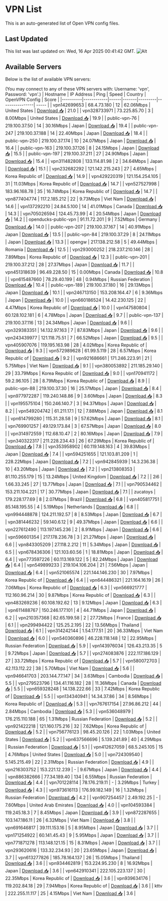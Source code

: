 # VPN List

This is an auto-generated list of Open VPN config files.

## Last Updated

This list was last updated on: Wed, 16 Apr 2025 00:41:42 GMT.
![Alt](https://repobeats.axiom.co/api/embed/186b98318ef1479477931607c1ad7d823f12451f.svg "Repobeats analytics image")

## Available Servers

Below is the list of available VPN servers:

(You may connect to any of these VPN servers with: Username: 'vpn', Password: 'vpn'.)
| Hostname | IP Address | Ping | Speed | Country | OpenVPN Config | Score |
|----------|------------|------|-------|---------|----------------| ----- |
| vpn142699653 | 68.4.73.180 | 12 | 62.06Mbps | United States | [Download 📥](./configs/server_0_US.ovpn) | 21.0 |
| vpn328733971 | 73.225.85.70 | 3 | 8.00Mbps | United States | [Download 📥](./configs/server_1_US.ovpn) | 19.9 |
| public-vpn-76 | 219.100.37.50 | 14 | 30.16Mbps | Japan | [Download 📥](./configs/server_2_JP.ovpn) | 19.4 |
| public-vpn-247 | 219.100.37.188 | 14 | 22.40Mbps | Japan | [Download 📥](./configs/server_3_JP.ovpn) | 18.4 |
| public-vpn-250 | 219.100.37.174 | 10 | 24.07Mbps | Japan | [Download 📥](./configs/server_4_JP.ovpn) | 16.4 |
| public-vpn-163 | 219.100.37.126 | 8 | 24.15Mbps | Japan | [Download 📥](./configs/server_5_JP.ovpn) | 15.5 |
| public-vpn-197 | 219.100.37.211 | 27 | 24.90Mbps | Japan | [Download 📥](./configs/server_6_JP.ovpn) | 15.4 |
| vpn311482808 | 133.114.81.98 | 2 | 34.64Mbps | Japan | [Download 📥](./configs/server_7_JP.ovpn) | 15.1 |
| vpn232682292 | 121.142.215.243 | 27 | 4.65Mbps | Korea Republic of | [Download 📥](./configs/server_8_KR.ovpn) | 14.9 |
| vpn429220319 | 121.154.254.105 | 31 | 11.03Mbps | Korea Republic of | [Download 📥](./configs/server_9_KR.ovpn) | 14.7 |
| vpn527527998 | 183.96.168.78 | 35 | 16.74Mbps | Korea Republic of | [Download 📥](./configs/server_10_KR.ovpn) | 14.7 |
| vpn877404774 | 117.2.185.212 | 22 | 9.73Mbps | Viet Nam | [Download 📥](./configs/server_11_VN.ovpn) | 14.6 |
| vpn137292210 | 24.84.5.100 | 14 | 41.01Mbps | Canada | [Download 📥](./configs/server_12_CA.ovpn) | 14.3 |
| vpn705026594 | 124.45.73.99 | 4 | 20.54Mbps | Japan | [Download 📥](./configs/server_13_JP.ovpn) | 14.2 |
| openducks-public-vpn | 91.11.72.201 | 9 | 7.52Mbps | Germany | [Download 📥](./configs/server_14_DE.ovpn) | 14.0 |
| public-vpn-207 | 219.100.37.167 | 14 | 40.91Mbps | Japan | [Download 📥](./configs/server_15_JP.ovpn) | 13.5 |
| public-vpn-84 | 219.100.37.29 | 8 | 24.11Mbps | Japan | [Download 📥](./configs/server_16_JP.ovpn) | 13.3 |
| opengw | 217.138.212.58 | 5 | 49.44Mbps | Romania | [Download 📥](./configs/server_17_RO.ovpn) | 12.5 |
| vpn293000252 | 218.237.210.146 | 28 | 7.89Mbps | Korea Republic of | [Download 📥](./configs/server_18_KR.ovpn) | 12.3 |
| public-vpn-201 | 219.100.37.212 | 28 | 27.37Mbps | Japan | [Download 📥](./configs/server_19_JP.ovpn) | 11.7 |
| vpn451318639 | 96.49.228.50 | 15 | 0.00Mbps | Canada | [Download 📥](./configs/server_20_CA.ovpn) | 10.8 |
| vpn615487660 | 78.29.40.199 | 48 | 0.94Mbps | Russian Federation | [Download 📥](./configs/server_21_RU.ovpn) | 10.4 |
| public-vpn-189 | 219.100.37.180 | 16 | 29.13Mbps | Japan | [Download 📥](./configs/server_22_JP.ovpn) | 10.1 |
| vpn246713150 | 153.208.164.47 | 6 | 9.36Mbps | Japan | [Download 📥](./configs/server_23_JP.ovpn) | 10.0 |
| vpn660186524 | 14.42.230.125 | 22 | 4.47Mbps | Korea Republic of | [Download 📥](./configs/server_24_KR.ovpn) | 10.0 |
| vpn147580804 | 60.128.102.181 | 6 | 4.78Mbps | Japan | [Download 📥](./configs/server_25_JP.ovpn) | 9.7 |
| public-vpn-137 | 219.100.37.116 | 13 | 24.34Mbps | Japan | [Download 📥](./configs/server_26_JP.ovpn) | 9.6 |
| vpn329383351 | 14.132.97.163 | 7 | 87.83Mbps | Japan | [Download 📥](./configs/server_27_JP.ovpn) | 9.6 |
| vpn243439977 | 121.118.75.51 | 7 | 66.52Mbps | Japan | [Download 📥](./configs/server_28_JP.ovpn) | 9.5 |
| vpn405907076 | 119.195.163.98 | 28 | 4.02Mbps | Korea Republic of | [Download 📥](./configs/server_29_KR.ovpn) | 9.3 |
| vpn572989628 | 61.99.5.119 | 28 | 6.57Mbps | Korea Republic of | [Download 📥](./configs/server_30_KR.ovpn) | 9.2 |
| vpn921686661 | 171.246.223.91 | 21 | 5.75Mbps | Viet Nam | [Download 📥](./configs/server_31_VN.ovpn) | 9.1 |
| vpn380053892 | 211.185.29.140 | 29 | 33.79Mbps | Korea Republic of | [Download 📥](./configs/server_32_KR.ovpn) | 9.0 |
| vpn170941172 | 59.2.96.105 | 28 | 8.79Mbps | Korea Republic of | [Download 📥](./configs/server_33_KR.ovpn) | 8.9 |
| public-vpn-88 | 219.100.37.30 | 16 | 25.17Mbps | Japan | [Download 📥](./configs/server_34_JP.ovpn) | 8.4 |
| vpn977972287 | 119.240.148.86 | 9 | 3.60Mbps | Japan | [Download 📥](./configs/server_35_JP.ovpn) | 8.3 |
| vpn195575104 | 150.246.140.7 | 3 | 94.37Mbps | Japan | [Download 📥](./configs/server_36_JP.ovpn) | 8.2 |
| vpn549204742 | 61.211.17.1 | 12 | 7.88Mbps | Japan | [Download 📥](./configs/server_37_JP.ovpn) | 8.1 |
| vpn614799280 | 115.31.28.58 | 9 | 57.62Mbps | Japan | [Download 📥](./configs/server_38_JP.ovpn) | 8.1 |
| vpn769901257 | 49.129.173.84 | 3 | 67.57Mbps | Japan | [Download 📥](./configs/server_39_JP.ovpn) | 8.0 |
| vpn314972559 | 112.68.10.47 | 2 | 80.16Mbps | Japan | [Download 📥](./configs/server_40_JP.ovpn) | 7.9 |
| vpn340322317 | 211.228.234.43 | 26 | 67.29Mbps | Korea Republic of | [Download 📥](./configs/server_41_KR.ovpn) | 7.8 |
| vpn353958902 | 60.119.148.163 | 4 | 39.83Mbps | Japan | [Download 📥](./configs/server_42_JP.ovpn) | 7.4 |
| vpn594251655 | 121.103.81.209 | 1 | 228.22Mbps | Japan | [Download 📥](./configs/server_43_JP.ovpn) | 7.2 |
| vpn942845939 | 14.3.236.38 | 10 | 43.20Mbps | Japan | [Download 📥](./configs/server_44_JP.ovpn) | 7.2 |
| vpn213808353 | 81.110.255.179 | 15 | 13.24Mbps | United Kingdom | [Download 📥](./configs/server_45_GB.ovpn) | 7.2 |
| 2i6 | 1.66.33.245 | 27 | 13.77Mbps | Japan | [Download 📥](./configs/server_46_JP.ovpn) | 7.1 |
| vpn790534462 | 153.211.104.221 | 17 | 30.77Mbps | Japan | [Download 📥](./configs/server_47_JP.ovpn) | 7.1 |
| zucatoys | 179.228.177.69 | 8 | 2.07Mbps | Brazil | [Download 📥](./configs/server_48_BR.ovpn) | 6.8 |
| vpn405817751 | 85.148.195.55 | 4 | 5.19Mbps | Netherlands | [Download 📥](./configs/server_49_NL.ovpn) | 6.8 |
| vpn994448878 | 124.211.192.57 | 8 | 8.53Mbps | Japan | [Download 📥](./configs/server_50_JP.ovpn) | 6.7 |
| vpn381446232 | 59.140.6.12 | 9 | 49.37Mbps | Japan | [Download 📥](./configs/server_51_JP.ovpn) | 6.6 |
| vpn227612490 | 113.197.145.236 | 2 | 8.91Mbps | Japan | [Download 📥](./configs/server_52_JP.ovpn) | 6.6 |
| vpn596601354 | 217.178.236.78 | 3 | 21.27Mbps | Japan | [Download 📥](./configs/server_53_JP.ovpn) | 6.6 |
| vpn843305209 | 27.118.2.212 | 11 | 5.34Mbps | Japan | [Download 📥](./configs/server_54_JP.ovpn) | 6.5 |
| vpn678436306 | 121.103.60.56 | 1 | 18.81Mbps | Japan | [Download 📥](./configs/server_55_JP.ovpn) | 6.4 |
| vpn773597226 | 60.113.169.122 | 5 | 82.24Mbps | Japan | [Download 📥](./configs/server_56_JP.ovpn) | 6.4 |
| vpn549899233 | 219.104.106.204 | 21 | 7.56Mbps | Japan | [Download 📥](./configs/server_57_JP.ovpn) | 6.4 |
| vpn521065574 | 221.144.146.230 | 30 | 7.97Mbps | Korea Republic of | [Download 📥](./configs/server_58_KR.ovpn) | 6.4 |
| vpn644486321 | 221.164.16.19 | 26 | 7.06Mbps | Korea Republic of | [Download 📥](./configs/server_59_KR.ovpn) | 6.3 |
| vpn566921777 | 112.160.96.214 | 30 | 9.87Mbps | Korea Republic of | [Download 📥](./configs/server_60_KR.ovpn) | 6.3 |
| vpn483269236 | 60.108.192.62 | 13 | 9.12Mbps | Japan | [Download 📥](./configs/server_61_JP.ovpn) | 6.3 |
| vpn611488767 | 150.246.177.101 | 4 | 44.71Mbps | Japan | [Download 📥](./configs/server_62_JP.ovpn) | 6.2 |
| vpn210357368 | 82.65.199.58 | 2 | 27.72Mbps | France | [Download 📥](./configs/server_63_FR.ovpn) | 6.1 |
| vpn299494422 | 125.25.2.195 | 22 | 13.56Mbps | Thailand | [Download 📥](./configs/server_64_TH.ovpn) | 6.1 |
| vpn314242144 | 1.54.177.51 | 20 | 36.33Mbps | Viet Nam | [Download 📥](./configs/server_65_VN.ovpn) | 6.0 |
| vpn540360896 | 46.228.118.148 | 12 | 22.95Mbps | Russian Federation | [Download 📥](./configs/server_66_RU.ovpn) | 5.9 |
| vpn143976034 | 126.43.213.35 | 5 | 9.72Mbps | Japan | [Download 📥](./configs/server_67_JP.ovpn) | 5.7 |
| vpn274083876 | 222.117.186.129 | 27 | 33.72Mbps | Korea Republic of | [Download 📥](./configs/server_68_KR.ovpn) | 5.7 |
| vpn580072703 | 42.113.112.22 | 38 | 5.70Mbps | Viet Nam | [Download 📥](./configs/server_69_VN.ovpn) | 5.6 |
| vpn946641703 | 203.144.77.147 | 34 | 3.63Mbps | Cambodia | [Download 📥](./configs/server_70_KH.ovpn) | 5.5 |
| vpn279523796 | 134.41.116.182 | 28 | 11.36Mbps | Canada | [Download 📥](./configs/server_71_CA.ovpn) | 5.5 |
| vpn659328248 | 14.138.222.66 | 33 | 7.42Mbps | Korea Republic of | [Download 📥](./configs/server_72_KR.ovpn) | 5.5 |
| vpn134340941 | 14.34.37.86 | 34 | 8.56Mbps | Korea Republic of | [Download 📥](./configs/server_73_KR.ovpn) | 5.3 |
| vpn767617154 | 27.96.86.212 | 44 | 2.84Mbps | Cambodia | [Download 📥](./configs/server_74_KH.ovpn) | 5.3 |
| vpn536048979 | 176.215.110.188 | 65 | 1.31Mbps | Russian Federation | [Download 📥](./configs/server_75_RU.ovpn) | 5.2 |
| vpn921422218 | 121.160.175.216 | 32 | 7.62Mbps | Korea Republic of | [Download 📥](./configs/server_76_KR.ovpn) | 5.2 |
| vpn756776123 | 98.45.20.126 | 22 | 1.03Mbps | United States | [Download 📥](./configs/server_77_US.ovpn) | 5.2 |
| vpn637566696 | 5.139.241.89 | 40 | 4.29Mbps | Russian Federation | [Download 📥](./configs/server_78_RU.ovpn) | 5.1 |
| vpn412627059 | 68.5.245.105 | 15 | 4.76Mbps | United States | [Download 📥](./configs/server_79_US.ovpn) | 5.0 |
| vpn724309540 | 5.145.215.49 | 22 | 2.31Mbps | Russian Federation | [Download 📥](./configs/server_80_RU.ovpn) | 4.9 |
| vpn216303752 | 153.221.12.239 | - | 9.67Mbps | Japan | [Download 📥](./configs/server_81_JP.ovpn) | 4.4 |
| vpn886382666 | 77.34.189.40 | 134 | 6.55Mbps | Russian Federation | [Download 📥](./configs/server_82_RU.ovpn) | 4.4 |
| vpn701228114 | 78.176.219.11 | - | 3.29Mbps | Turkey | [Download 📥](./configs/server_83_TR.ovpn) | 4.3 |
| vpn973616113 | 176.99.182.149 | 16 | 1.32Mbps | Russian Federation | [Download 📥](./configs/server_84_RU.ovpn) | 4.2 |
| vpn907254457 | 2.49.192.25 | - | 7.60Mbps | United Arab Emirates | [Download 📥](./configs/server_85_AE.ovpn) | 4.0 |
| vpn104593384 | 119.245.18.3 | 7 | 8.45Mbps | Japan | [Download 📥](./configs/server_86_JP.ovpn) | 3.9 |
| vpn872287655 | 103.147.186.11 | 26 | 6.32Mbps | Viet Nam | [Download 📥](./configs/server_87_VN.ovpn) | 3.8 |
| vpn691646817 | 39.111.153.16 | 5 | 8.95Mbps | Japan | [Download 📥](./configs/server_88_JP.ovpn) | 3.7 |
| vpn171254922 | 60.141.45.43 | 9 | 5.95Mbps | Japan | [Download 📥](./configs/server_89_JP.ovpn) | 3.7 |
| vpn771871278 | 113.148.121.15 | 15 | 8.31Mbps | Japan | [Download 📥](./configs/server_90_JP.ovpn) | 3.7 |
| vpn293620616 | 133.32.234.93 | 20 | 23.65Mbps | Japan | [Download 📥](./configs/server_91_JP.ovpn) | 3.7 |
| vpn613277826 | 185.78.164.137 | 26 | 15.05Mbps | Thailand | [Download 📥](./configs/server_92_TH.ovpn) | 3.6 |
| vpn934462819 | 153.224.95.230 | 8 | 16.92Mbps | Japan | [Download 📥](./configs/server_93_JP.ovpn) | 3.6 |
| vpn642910341 | 222.105.223.137 | 30 | 22.35Mbps | Korea Republic of | [Download 📥](./configs/server_94_KR.ovpn) | 3.6 |
| vpn939634176 | 119.202.84.18 | 29 | 7.94Mbps | Korea Republic of | [Download 📥](./configs/server_95_KR.ovpn) | 3.6 |
| kttv | 222.255.11.117 | 25 | 4.15Mbps | Viet Nam | [Download 📥](./configs/server_96_VN.ovpn) | 3.6 |
